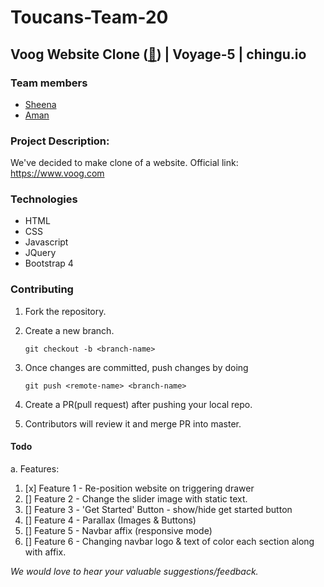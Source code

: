 # Toucans-Team-20 
Voog Website Clone ([:link:](https://chingu-voyage5.github.io/Toucans-Team-20)) | Voyage-5 | chingu.io
---
### Team members
- [Sheena](https://github.com/sheenapercy)
- [Aman](https://github.com/adsingh14)

### Project Description:
We've decided to make clone of a website.
Official link: https://www.voog.com

### Technologies
- HTML
- CSS
- Javascript
- JQuery
- Bootstrap 4

### Contributing
1. Fork the repository.
2. Create a new branch.

    `git checkout -b <branch-name>`

3. Once changes are committed, push changes by doing 
    
    `git push <remote-name> <branch-name>`

4. Create a PR(pull request) after pushing your local repo.
5. Contributors will review it and merge PR into master.

#### Todo
a. Features:
1. [x] Feature 1 - Re-position website on triggering drawer
2. [] Feature 2 - Change the slider image with static text.
3. [] Feature 3 - 'Get Started' Button - show/hide get started button 
4. [] Feature 4 - Parallax (Images & Buttons) 
5. [] Feature 5 - Navbar affix (responsive mode)
6. [] Feature 6 - Changing navbar logo & text of color each section along with affix.

_We would love to hear your valuable suggestions/feedback._